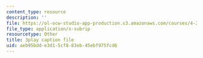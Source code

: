 ```yaml
---
content_type: resource
description: ''
file: https://ol-ocw-studio-app-production.s3.amazonaws.com/courses/4-241j-theory-of-city-form-spring-2013/aeb95bdde3d15cf883eb45ebf975fcd6_rbTLRBdEcqA.vtt
file_type: application/x-subrip
resourcetype: Other
title: 3play caption file
uid: aeb95bdd-e3d1-5cf8-83eb-45ebf975fcd6
---
```

